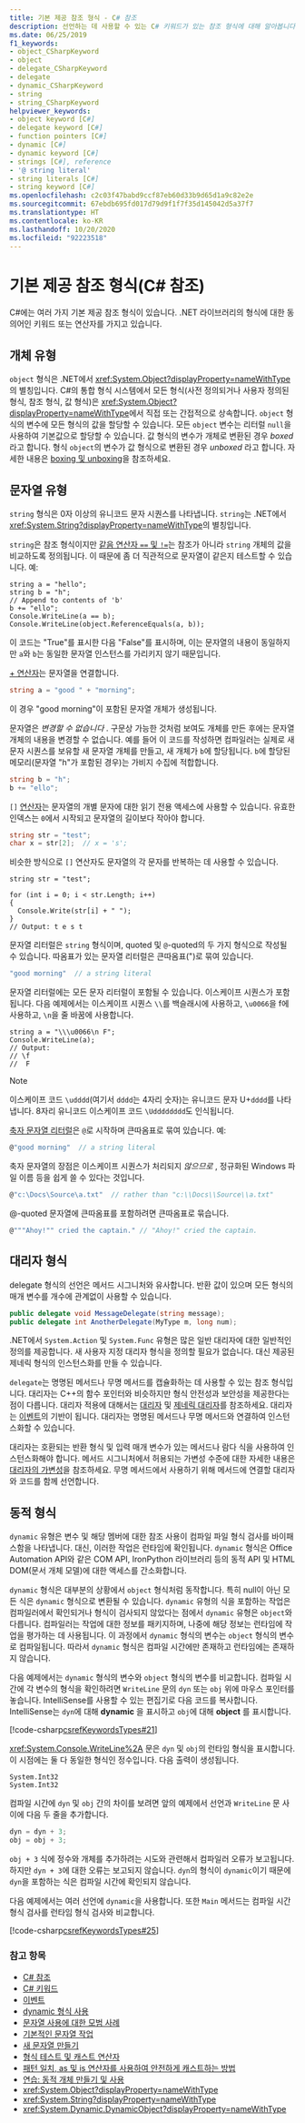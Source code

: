 ```yaml
---
title: 기본 제공 참조 형식 - C# 참조
description: 선언하는 데 사용할 수 있는 C# 키워드가 있는 참조 형식에 대해 알아봅니다.
ms.date: 06/25/2019
f1_keywords:
- object_CSharpKeyword
- object
- delegate_CSharpKeyword
- delegate
- dynamic_CSharpKeyword
- string
- string_CSharpKeyword
helpviewer_keywords:
- object keyword [C#]
- delegate keyword [C#]
- function pointers [C#]
- dynamic [C#]
- dynamic keyword [C#]
- strings [C#], reference
- '@ string literal'
- string literals [C#]
- string keyword [C#]
ms.openlocfilehash: c2c03f47babd9ccf87eb60d33b9d65d1a9c82e2e
ms.sourcegitcommit: 67ebdb695fd017d79d9f1f7f35d145042d5a37f7
ms.translationtype: HT
ms.contentlocale: ko-KR
ms.lasthandoff: 10/20/2020
ms.locfileid: "92223518"
---
```

# <a name="built-in-reference-types-c-reference"></a>기본 제공 참조 형식(C# 참조)

C#에는 여러 가지 기본 제공 참조 형식이 있습니다. .NET 라이브러리의 형식에 대한 동의어인 키워드 또는 연산자를 가지고 있습니다.

## <a name="the-object-type"></a>개체 유형

`object` 형식은 .NET에서 <xref:System.Object?displayProperty=nameWithType>의 별칭입니다. C#의 통합 형식 시스템에서 모든 형식(사전 정의되거나 사용자 정의된 형식, 참조 형식, 값 형식)은 <xref:System.Object?displayProperty=nameWithType>에서 직접 또는 간접적으로 상속합니다. `object` 형식의 변수에 모든 형식의 값을 할당할 수 있습니다. 모든 `object` 변수는 리터럴 `null`을 사용하여 기본값으로 할당할 수 있습니다. 값 형식의 변수가 개체로 변환된 경우 *boxed* 라고 합니다. 형식 `object`의 변수가 값 형식으로 변환된 경우 *unboxed* 라고 합니다. 자세한 내용은 [boxing 및 unboxing](../../programming-guide/types/boxing-and-unboxing.md)을 참조하세요.

## <a name="the-string-type"></a>문자열 유형

`string` 형식은 0자 이상의 유니코드 문자 시퀀스를 나타냅니다. `string`는 .NET에서 <xref:System.String?displayProperty=nameWithType>의 별칭입니다.

`string`은 참조 형식이지만 [같음 연산자 `==` 및 `!=`](../operators/equality-operators.md#string-equality)는 참조가 아니라 `string` 개체의 값을 비교하도록 정의됩니다. 이 때문에 좀 더 직관적으로 문자열이 같은지 테스트할 수 있습니다. 예:

```csharp-interactive
string a = "hello";
string b = "h";
// Append to contents of 'b'
b += "ello";
Console.WriteLine(a == b);
Console.WriteLine(object.ReferenceEquals(a, b));
```

이 코드는 "True"를 표시한 다음 "False"를 표시하며, 이는 문자열의 내용이 동일하지만 `a`와 `b`는 동일한 문자열 인스턴스를 가리키지 않기 때문입니다.

[+ 연산자](../operators/addition-operator.md#string-concatenation)는 문자열을 연결합니다.

```csharp
string a = "good " + "morning";
```

이 경우 "good morning"이 포함된 문자열 개체가 생성됩니다.

문자열은 *변경할 수 없습니다* . 구문상 가능한 것처럼 보여도 개체를 만든 후에는 문자열 개체의 내용을 변경할 수 없습니다. 예를 들어 이 코드를 작성하면 컴파일러는 실제로 새 문자 시퀀스를 보유할 새 문자열 개체를 만들고, 새 개체가 `b`에 할당됩니다. `b`에 할당된 메모리(문자열 "h"가 포함된 경우)는 가비지 수집에 적합합니다.

```csharp
string b = "h";
b += "ello";
```

`[]` [연산자](../operators/member-access-operators.md#indexer-operator-)는 문자열의 개별 문자에 대한 읽기 전용 액세스에 사용할 수 있습니다. 유효한 인덱스는 `0`에서 시작되고 문자열의 길이보다 작아야 합니다.

```csharp
string str = "test";
char x = str[2];  // x = 's';
```

비슷한 방식으로 `[]` 연산자도 문자열의 각 문자를 반복하는 데 사용할 수 있습니다.

```csharp-interactive
string str = "test";

for (int i = 0; i < str.Length; i++)
{
  Console.Write(str[i] + " ");
}
// Output: t e s t
```

문자열 리터럴은 `string` 형식이며, quoted 및 `@`-quoted의 두 가지 형식으로 작성될 수 있습니다. 따옴표가 있는 문자열 리터럴은 큰따옴표(")로 묶여 있습니다.

```csharp
"good morning"  // a string literal
```

문자열 리터럴에는 모든 문자 리터럴이 포함될 수 있습니다. 이스케이프 시퀀스가 포함됩니다. 다음 예제에서는 이스케이프 시퀀스 `\\`를 백슬래시에 사용하고, `\u0066`을 f에 사용하고, `\n`을 줄 바꿈에 사용합니다.

```csharp-interactive
string a = "\\\u0066\n F";
Console.WriteLine(a);
// Output:
// \f
//  F
```

> [!NOTE]
> 이스케이프 코드 `\udddd`(여기서 `dddd`는 4자리 숫자)는 유니코드 문자 U+`dddd`를 나타냅니다. 8자리 유니코드 이스케이프 코드 `\Udddddddd`도 인식됩니다.

[축자 문자열 리터럴](../tokens/verbatim.md)은 `@`로 시작하며 큰따옴표로 묶여 있습니다. 예:

```csharp
@"good morning"  // a string literal
```

축자 문자열의 장점은 이스케이프 시퀀스가 처리되지 *않으므로* , 정규화된 Windows 파일 이름 등을 쉽게 쓸 수 있다는 것입니다.

```csharp
@"c:\Docs\Source\a.txt"  // rather than "c:\\Docs\\Source\\a.txt"
```

@-quoted 문자열에 큰따옴표를 포함하려면 큰따옴표로 묶습니다.

```csharp
@"""Ahoy!"" cried the captain." // "Ahoy!" cried the captain.
```

## <a name="the-delegate-type"></a>대리자 형식

delegate 형식의 선언은 메서드 시그니처와 유사합니다. 반환 값이 있으며 모든 형식의 매개 변수를 개수에 관계없이 사용할 수 있습니다.

```csharp
public delegate void MessageDelegate(string message);
public delegate int AnotherDelegate(MyType m, long num);
```

.NET에서 `System.Action` 및 `System.Func` 유형은 많은 일반 대리자에 대한 일반적인 정의를 제공합니다. 새 사용자 지정 대리자 형식을 정의할 필요가 없습니다. 대신 제공된 제네릭 형식의 인스턴스화를 만들 수 있습니다.

`delegate`는 명명된 메서드나 무명 메서드를 캡슐화하는 데 사용할 수 있는 참조 형식입니다. 대리자는 C++의 함수 포인터와 비슷하지만 형식 안전성과 보안성을 제공한다는 점이 다릅니다. 대리자 적용에 대해서는 [대리자](../../programming-guide/delegates/index.md) 및 [제네릭 대리자](../../programming-guide/generics/generic-delegates.md)를 참조하세요. 대리자는 [이벤트](../../programming-guide/events/index.md)의 기반이 됩니다. 대리자는 명명된 메서드나 무명 메서드와 연결하여 인스턴스화할 수 있습니다.

대리자는 호환되는 반환 형식 및 입력 매개 변수가 있는 메서드나 람다 식을 사용하여 인스턴스화해야 합니다. 메서드 시그니처에서 허용되는 가변성 수준에 대한 자세한 내용은 [대리자의 가변성](../../programming-guide/concepts/covariance-contravariance/using-variance-in-delegates.md)을 참조하세요. 무명 메서드에서 사용하기 위해 메서드에 연결할 대리자와 코드를 함께 선언합니다.

## <a name="the-dynamic-type"></a>동적 형식

`dynamic` 유형은 변수 및 해당 멤버에 대한 참조 사용이 컴파일 파일 형식 검사를 바이패스함을 나타냅니다. 대신, 이러한 작업은 런타임에 확인됩니다. `dynamic` 형식은 Office Automation API와 같은 COM API, IronPython 라이브러리 등의 동적 API 및 HTML DOM(문서 개체 모델)에 대한 액세스를 간소화합니다.

`dynamic` 형식은 대부분의 상황에서 `object` 형식처럼 동작합니다. 특히 null이 아닌 모든 식은 `dynamic` 형식으로 변환될 수 있습니다. `dynamic` 유형의 식을 포함하는 작업은 컴파일러에서 확인되거나 형식이 검사되지 않았다는 점에서 `dynamic` 유형은 `object`와 다릅니다. 컴파일러는 작업에 대한 정보를 패키지하며, 나중에 해당 정보는 런타임에 작업을 평가하는 데 사용됩니다. 이 과정에서 `dynamic` 형식의 변수는 `object` 형식의 변수로 컴파일됩니다. 따라서 `dynamic` 형식은 컴파일 시간에만 존재하고 런타임에는 존재하지 않습니다.

다음 예제에서는 `dynamic` 형식의 변수와 `object` 형식의 변수를 비교합니다. 컴파일 시간에 각 변수의 형식을 확인하려면 `WriteLine` 문의 `dyn` 또는 `obj` 위에 마우스 포인터를 놓습니다. IntelliSense를 사용할 수 있는 편집기로 다음 코드를 복사합니다. IntelliSense는 `dyn`에 대해 **dynamic** 을 표시하고 `obj`에 대해 **object** 를 표시합니다.

[!code-csharp[csrefKeywordsTypes#21](~/samples/snippets/csharp/VS_Snippets_VBCSharp/csrefKeywordsTypes/CS/dynamic1.cs#21)]

<xref:System.Console.WriteLine%2A> 문은 `dyn` 및 `obj`의 런타임 형식을 표시합니다. 이 시점에는 둘 다 동일한 형식인 정수입니다. 다음 출력이 생성됩니다.

```console
System.Int32
System.Int32
```

컴파일 시간에 `dyn` 및 `obj` 간의 차이를 보려면 앞의 예제에서 선언과 `WriteLine` 문 사이에 다음 두 줄을 추가합니다.

```csharp
dyn = dyn + 3;
obj = obj + 3;
```

 `obj + 3` 식에 정수와 개체를 추가하려는 시도와 관련해서 컴파일러 오류가 보고됩니다. 하지만 `dyn + 3`에 대한 오류는 보고되지 않습니다. `dyn`의 형식이 `dynamic`이기 때문에 `dyn`을 포함하는 식은 컴파일 시간에 확인되지 않습니다.

다음 예제에서는 여러 선언에 `dynamic`을 사용합니다. 또한 `Main` 메서드는 컴파일 시간 형식 검사를 런타임 형식 검사와 비교합니다.

[!code-csharp[csrefKeywordsTypes#25](~/samples/snippets/csharp/VS_Snippets_VBCSharp/csrefKeywordsTypes/CS/dynamic2.cs#25)]

### <a name="see-also"></a>참고 항목

- [C# 참조](../index.md)
- [C# 키워드](../keywords/index.md)
- [이벤트](../../programming-guide/events/index.md)
- [dynamic 형식 사용](../../programming-guide/types/using-type-dynamic.md)
- [문자열 사용에 대한 모범 사례](../../../standard/base-types/best-practices-strings.md)
- [기본적인 문자열 작업](../../../standard/base-types/basic-string-operations.md)
- [새 문자열 만들기](../../../standard/base-types/creating-new.md)
- [형식 테스트 및 캐스트 연산자](../operators/type-testing-and-cast.md)
- [패턴 일치, as 및 is 연산자를 사용하여 안전하게 캐스트하는 방법](../../how-to/safely-cast-using-pattern-matching-is-and-as-operators.md)
- [연습: 동적 개체 만들기 및 사용](../../programming-guide/types/walkthrough-creating-and-using-dynamic-objects.md)
- <xref:System.Object?displayProperty=nameWithType>
- <xref:System.String?displayProperty=nameWithType>
- <xref:System.Dynamic.DynamicObject?displayProperty=nameWithType>
